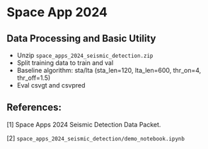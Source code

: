 # Space App 2024

## Data Processing and Basic Utility

* Unzip `space_apps_2024_seismic_detection.zip`
* Split training data to train and val
* Baseline algorithm: sta/lta (sta_len=120, lta_len=600, thr_on=4, thr_off=1.5)
* Eval csvgt and csvpred


## References:

[1] Space Apps 2024 Seismic Detection Data Packet.

[2] `space_apps_2024_seismic_detection/demo_notebook.ipynb`

